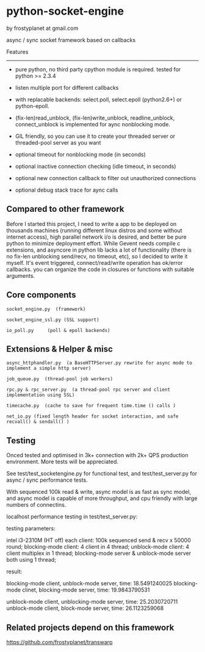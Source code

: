 python-socket-engine
====================

by frostyplanet at gmail.com

async / sync socket framework based on callbacks

Features
__________

* pure python, no third party cpython module is required. tested for python >= 2.3.4  

* listen multiple port for different callbacks

* with replacable backends:  select.poll, select.epoll (python2.6+) or python-epoll.

* (fix-len)read_unblock, (fix-len)write_unblock, readline_unblock, connect_unblock is implemented for aync nonblocking mode.

* GIL friendly, so you can use it to create your threaded server or threaded-pool server as you want

* optional timeout for nonblocking mode (in seconds)

* optional inactive connection checking (idle timeout, in seconds)

* optional new connection callback to filter out unauthorized connections

* optional debug stack trace for aync calls


Compared to other framework
----------------------------
Before I started this project, I need to write a app to be deployed on thousands machines (running different linux distros and some without internet access),
high parallel network i/o is desired, and better be pure python to minimize deployment effort. While Gevent needs compile c extensions, and asyncore in python lib 
lacks a lot of functionality (there is no fix-len unblocking send/recv, no timeout, etc), so I decided to write it myself. It's event triggered, connect/read/write operation has ok/error callbacks. you can organize the code in closures or functions with suitable arguments.


Core components
----------------

    socket_engine.py  (framework)

	socket_engine_ssl.py (SSL support)

    io_poll.py     (poll & epoll backends)

Extensions & Helper & misc
----------------

    async_httphandler.py  (a BaseHTTPServer.py rewrite for async mode to implement a simple http server)
    
    job_queue.py  (thread-pool job workers)

    rpc.py & rpc_server.py  (a thread-pool rpc server and client implementation using SSL)

    timecache.py  (cache to save for frequent time.time () calls )

    net_io.py (fixed length header for socket interaction, and safe recvall() & sendall() )


Testing
----------------

Onced tested and optimised in 3k+ connection with 2k+ QPS production environment. More tests will be appreciated.

See test/test_socketengine.py for functional test, and test/test_server.py for async / sync performance tests.

With sequenced 100k read & write, async model is as fast as sync model, and async model is capable of more throughput, and cpu friendly with large numbers of connectins.

localhost performance testing in test/test_server.py:
  	
testing parameters:

intel i3-2310M (HT off)
each client: 100k sequenced send & recv x 50000 round;
blocking-mode client: 4 client in 4 thread;
unblock-mode client:  4 client multiplex in 1 thread;
blocking-mode server & unblock-mode server both using 1 thread;

result:

blocking-mode client, unblock-mode server,  time: 18.5491240025
blocking-mode clinet, blocking-mode server, time: 19.9843790531

unblock-mode client, unblocking-mode server, time: 25.2030720711
unblock-mode client, block-mode server, time:  26.1123259068

Related projects depend on this framework
----------------

https://github.com/frostyplanet/transwarp

